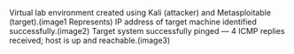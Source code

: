 Virtual lab environment created using Kali (attacker) and Metasploitable (target).(image1 Represents)
IP address of target machine identified successfully.(image2)
Target system successfully pinged — 4 ICMP replies received; host is up and reachable.(image3)
